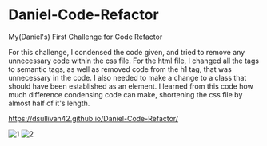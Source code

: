 # Daniel-Code-Refactor
My(Daniel's) First Challenge for Code Refactor 

For this challenge, I condensed the code given, and tried to remove any unnecessary code within the css file. For the html file, I changed all the tags to semantic tags, as well as removed code from the h1 tag, that was unnecessary in the code. I also needed to make a change to a class that should have been established as an element. I learned from this code how much difference condensing code can make, shortening the css file by almost half of it's length.


https://dsullivan42.github.io/Daniel-Code-Refactor/


![1](https://github.com/dsullivan42/Daniel-Code-Refactor/assets/97996876/bbafee53-3e21-4155-8152-363b90b4643f)
![2](https://github.com/dsullivan42/Daniel-Code-Refactor/assets/97996876/a2b3c633-f5b7-46a5-9c96-dfbf1a2ff9b7)
